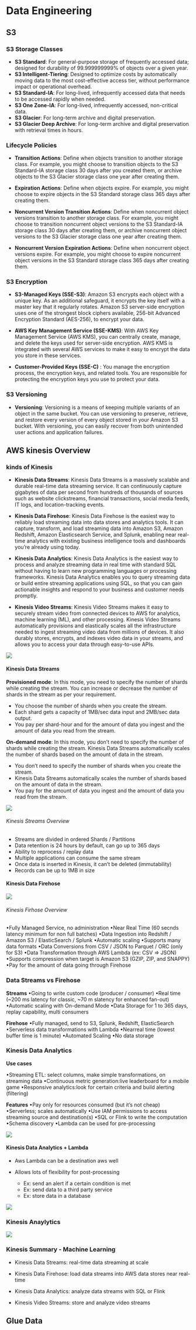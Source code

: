 # Data Engineering  

## S3 

### S3 Storage Classes

- **S3 Standard**: For general-purpose storage of frequently accessed data; designed for durability of 99.999999999% of objects over a given year.
- **S3 Intelligent-Tiering**: Designed to optimize costs by automatically moving data to the most cost-effective access tier, without performance impact or operational overhead.
- **S3 Standard-IA**: For long-lived, infrequently accessed data that needs to be accessed rapidly when needed.
- **S3 One Zone-IA**: For long-lived, infrequently accessed, non-critical data.
- **S3 Glacier**: For long-term archive and digital preservation.
- **S3 Glacier Deep Archive**: For long-term archive and digital preservation with retrieval times in hours.


### Lifecycle Policies

- **Transition Actions**: Define when objects transition to another storage class. For example, you might choose to transition objects to the S3 Standard-IA storage class 30 days after you created them, or archive objects to the S3 Glacier storage class one year after creating them.

- **Expiration Actions**: Define when objects expire. For example, you might choose to expire objects in the S3 Standard storage class 365 days after creating them.

- **Noncurrent Version Transition Actions**: Define when noncurrent object versions transition to another storage class. For example, you might choose to transition noncurrent object versions to the S3 Standard-IA storage class 30 days after creating them, or archive noncurrent object versions to the S3 Glacier storage class one year after creating them.

- **Noncurrent Version Expiration Actions**: Define when noncurrent object versions expire. For example, you might choose to expire noncurrent object versions in the S3 Standard storage class 365 days after creating them.

### S3 Encryption

- **S3-Managed Keys (SSE-S3)**: Amazon S3 encrypts each object with a unique key. As an additional safeguard, it encrypts the key itself with a master key that it regularly rotates. Amazon S3 server-side encryption uses one of the strongest block ciphers available, 256-bit Advanced Encryption Standard (AES-256), to encrypt your data.

- **AWS Key Management Service (SSE-KMS)**: With AWS Key Management Service (AWS KMS), you can centrally create, manage, and delete the keys used for server-side encryption. AWS KMS is integrated with several AWS services to make it easy to encrypt the data you store in these services.

- **Customer-Provided Keys (SSE-C)** : You manage the encryption process, the encryption keys, and related tools. You are responsible for protecting the encryption keys you use to protect your data.

### S3 Versioning

- **Versioning**: Versioning is a means of keeping multiple variants of an object in the same bucket. You can use versioning to preserve, retrieve, and restore every version of every object stored in your Amazon S3 bucket. With versioning, you can easily recover from both unintended user actions and application failures.



## AWS kinesis Overview

###  kinds of Kinesis

- **Kinesis Data Streams**: Kinesis Data Streams is a massively scalable and durable real-time data streaming service. It can continuously capture gigabytes of data per second from hundreds of thousands of sources such as website clickstreams, financial transactions, social media feeds, IT logs, and location-tracking events.

- **Kinesis Data Firehose**: Kinesis Data Firehose is the easiest way to reliably load streaming data into data stores and analytics tools. It can capture, transform, and load streaming data into Amazon S3, Amazon Redshift, Amazon Elasticsearch Service, and Splunk, enabling near real-time analytics with existing business intelligence tools and dashboards you’re already using today.

- **Kinesis Data Analytics**: Kinesis Data Analytics is the easiest way to process and analyze streaming data in real time with standard SQL without having to learn new programming languages or processing frameworks. Kinesis Data Analytics enables you to query streaming data or build entire streaming applications using SQL, so that you can gain actionable insights and respond to your business and customer needs promptly.

- **Kinesis Video Streams**: Kinesis Video Streams makes it easy to securely stream video from connected devices to AWS for analytics, machine learning (ML), and other processing. Kinesis Video Streams automatically provisions and elastically scales all the infrastructure needed to ingest streaming video data from millions of devices. It also durably stores, encrypts, and indexes video data in your streams, and allows you to access your data through easy-to-use APIs.

![](attachments/Pasted%20image%2020240224111007.png)

#### Kinesis Data Streams





**Provisioned mode**: In this mode, you need to specify the number of shards while creating the stream. You can increase or decrease the number of shards in the stream as per your requirement.

  - You choose the number of shards when you create the stream.
  - Each shard gets a capacity of 1MB/sec data input and 2MB/sec data output.
  - You pay per shard-hour and for the amount of data you ingest and the amount of data you read from the stream.
  

**On-demand mode**: In this mode, you don’t need to specify the number of shards while creating the stream. Kinesis Data Streams automatically scales the number of shards based on the amount of data in the stream.

-  You don’t need to specify the number of shards when you create the stream.
-  Kinesis Data Streams automatically scales the number of shards based on the amount of data in the stream.
- You pay for the amount of data you ingest and the amount of data you read from the stream.



![](attachments/Pasted%20image%2020240224155019.png)


###### Kinesis Streams Overview

- Streams are divided in ordered Shards / Partitions
- Data retention is 24 hours by default, can go up to 365 days
- Ability to reprocess / replay data
- Multiple applications can consume the same stream
- Once data is inserted in Kinesis, it can’t be deleted (immutability)
- Records can be up to 1MB in size




#### Kinesis Data Firehose


![](attachments/Pasted%20image%2020240224155427.png)
###### Kinesis Firhose Overview

•Fully Managed Service, no administration
•Near Real Time (60 secnds latency minimum for non full batches)
•Data Ingestion into Redshift / Amazon S3 / ElasticSearch / Splunk
•Automatic scaling
•Supports many data formats
•Data Conversions from CSV / JSON to Parquet / ORC (only for S3)
•Data Transformation through AWS Lambda (ex: CSV => JSON)
•Supports compression when target is Amazon S3 (GZIP, ZIP, and SNAPPY)
•Pay for the amount of data going through Firehose

### Data Streams vs Firehose
**Streams**
•Going to write custom code (producer / consumer)
•Real time (~200 ms latency for classic, ~70 m slatency for enhanced fan-out)
•Automatic scaling with On-demand Mode
•Data Storage for 1 to 365 days, replay capability, multi consumers


**Firehose**
•Fully managed, send to S3, Splunk, Redshift, ElasticSearch
•Serverless data transformations with Lambda
•Nearreal time (lowest buffer time is 1 minute)
•Automated Scaling
•No data storage

### Kinesis Data Analytics


**Use cases**

•Streaming ETL: select columns, make simple transformations, on streaming data
•Continuous metric generation:live leaderboard for a mobile game
•Responsive analytics:look for certain criteria and build alerting (filtering)

**Features**
•Pay only for resources consumed (but it’s not cheap)
•Serverless; scales automatically
•Use IAM permissions to access streaming source and destination(s)
•SQL or Flink to write the computation
•Schema discovery
•Lambda can be used for pre-processing

![](attachments/Pasted%20image%2020240224162100.png)

#### Kinesis Data Analytics + Lambda

- Aws Lambda can be a destination aws well

- Allows lots of flexibility for post-processing
  - Ex: send an alert if a certain condition is met
  - Ex: send data to a third party service
  - Ex: store data in a database


![](attachments/Pasted%20image%2020240224162137.png)


### Kinesis Anaylytics

![](attachments/Pasted%20image%2020240224162816.png)


### Kinesis Summary - Machine Learning


- Kinesis Data Streams: real-time data streaming at scale

- Kinesis Data Firehose: load data streams into AWS data stores near real-time

- Kinesis Data Analytics: analyze data streams with SQL or Flink

- Kinesis Video Streams: store and analyze video streams

## Glue Data 